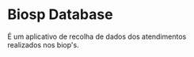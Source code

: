 # Biosp Database

É um aplicativo de recolha de dados dos atendimentos <br>
realizados nos biop's.



